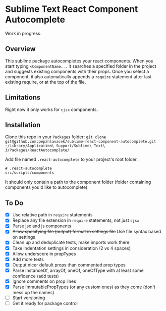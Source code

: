 # Sublime Text React Component Autocomplete
Work in progress.

## Overview
This sublime package autocompletes your react components.
When you start typing `<ComponentName...` it searches a specified folder in the project and suggests existing components with their props.
Once you select a component, it also automatically appends a `require` statement after last existing require, or at the top of the file.

## Limitations
Right now it only works for `cjsx` components.

## Installation

Clone this repo in your `Packages` folder:
`git clone git@github.com:pepahlavacek/sublime-react-component-autocomplete.git ~/Library/Application\ Support/Sublime\ Text\ 3/Packages/ReactAutocomplete/`

Add file named `.react-autocomplete` to your project's root folder.
```
# .react-autocomplete
src/scripts/components
```

It should only contain a path to the component folder (folder containing components you'd like to autocomplete).

## To Do
- [x] Use relative path in `require` statements
- [x] Replace any file extension in `require` statements, not just `cjsx`
- [x] Parse jsx and js components
- [x] ~~Allow specifying file (output) format in settings file~~ Use file syntax based on settings
- [x] Clean up and deduplicate tests, make imports work there
- [x] Take indentation settings in consideration (2 vs 4 spaces)
- [x] Allow underscore in propTypes
- [x] Add more tests
- [x] Output nicer default props than commented prop types
- [x] Parse instanceOf, arrayOf, oneOf, oneOfType with at least some confidence (add tests)
- [x] Ignore comments on prop lines
- [x] Parse ImmutablePropTypes (or any custom ones) as they come (don't mess up the names)
- [ ] Start versioning
- [ ] Get it ready for package control